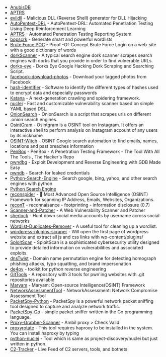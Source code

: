 - [AnubisDB](https://github.com/jonluca/Anubis-DB)
- [APTRS](https://github.com/APTRS/APTRS)
- [evildll](https://github.com/CrackerCat/evildll) - Malicious DLL (Reverse Shell) generator for DLL Hijacking
- [AutoPentest-DRL](https://github.com/crond-jaist/AutoPentest-DRL) - AutoPentest-DRL: Automated Penetration Testing Using Deep Reinforcement Learning
- [APTRS](https://github.com/APTRS/APTRS) - Automated Penetration Testing Reporting System
- [bopscrk](https://github.com/r3nt0n/bopscrk) - Generate smart and powerful wordlists
- [Brute Force POC](https://github.com/Sanix-Darker/Brute-Force-Login) - Proof -Of-Concept Brute Force Login on a web-site with a good dictionary of words
- [dorkScanner](https://github.com/madhavmehndiratta/dorkScanner) - A typical search engine dork scanner scrapes search engines with dorks that you provide in order to find vulnerable URLs.
- [dorks-eye](https://github.com/BullsEye0/dorks-eye) - Dorks Eye Google Hacking Dork Scraping and Searching Script. 
- [facebook-download-photos](https://github.com/jcontini/facebook-photos-download) - Download your tagged photos from Facebook
- [hash-identifier](https://github.com/blackploit/hash-identifier) - Software to identify the different types of hashes used to encrypt data and especially passwords
- [Katana](https://github.com/projectdiscovery/katana) - A next-generation crawling and spidering framework.
- [nuclei](https://github.com/projectdiscovery/nuclei) - Fast and customizable vulnerability scanner based on simple YAML based DSL.
- [OnionSearch](https://github.com/megadose/OnionSearch) - OnionSearch is a script that scrapes urls on different .onion search engines.
- [OsintGram](https://github.com/Datalux/Osintgram) - Osintgram is a OSINT tool on Instagram. It offers an interactive shell to perform analysis on Instagram account of any users by its nickname
- [OSINT-Witch](https://github.com/raskolnikov90/OSINT-Witch) - OSINT Google search automation to find emails, names, locations and past breaches information
- [PenBox](https://github.com/x3omdax/PenBox) - PenBox - A Penetration Testing Framework - The Tool With All The Tools , The Hacker's Repo
- [pwndbg](https://github.com/pwndbg/pwndbg) - Exploit Development and Reverse Engineering with GDB Made Easy
- [pwndb](https://github.com/davidtavarez/pwndb) - Search for leaked credentials
- [Python-Search-Engine](https://github.com/tasos-py/Search-Engines-Scraper) - Search google, bing, yahoo, and other search engines with python
- [Python Search Engine](https://github.com/bejo6/Python-Search-Engine)
- [reconspider](https://github.com/bhavsec/reconspider) - 🔎 Most Advanced Open Source Intelligence (OSINT) Framework for scanning IP Address, Emails, Websites, Organizations.
- [reconT](https://github.com/W1ck3dTh1ngs/ReconT) - reconnaisance - footprinting - information disclosure (0.7)
- [Scanner-and-Patcher](https://github.com/Malwareman007/Scanner-and-Patcher) - A Web Vulnerability Scanner and Patcher
- [sherlock](https://github.com/sherlock-project/sherlock) - Hunt down social media accounts by username across social networks
- [Wordlist-Duplicates-Remover](https://github.com/7Ragnarok7/Wordlist-Duplicates-Remover) - A useful tool for cleaning up a wordlist.
- [wordpress-plugins-scraper](https://github.com/RandomRobbieBF/wordpress-plugins-scraper) - Will open the first page of wordpress website and extract all js and css links with wp-content/plugins/
- [SploitScan](https://github.com/xaitax/SploitScan) - SploitScan is a sophisticated cybersecurity utility designed to provide detailed information on vulnerabilities and associated exploits.
- [dnsTwist](https://github.com/elceef/dnstwist) - Domain name permutation engine for detecting homograph phishing attacks, typo squatting, and brand impersonation
- [de4py](https://github.com/Fadi002/de4py) - toolkit for python reverse engineering
- [GitTools](https://github.com/internetwache/GitTools) - A repository with 3 tools for pwn'ing websites with .git repositories available
- [Maryam](https://github.com/saeeddhqan/Maryam) - Maryam: Open-source Intelligence(OSINT) Framework
- [NetworkAssessmentTool](https://github.com/HalilDeniz/NetworkAssessment) - NetworkAssessment: Network Compromise Assessment Tool
- [PacketSpy-Python](https://github.com/HalilDeniz/PacketSpy) - PacketSpy is a powerful network packet sniffing tool designed to capture and analyze network traffic.
- [PacketSpy-Go](https://github.com/c0mrade12211/PacketSpy) - simple packet sniffer written in the Go programming language.
- [Proxy-Grabber-Scanner](https://github.com/KuzeNoYagami/Proxy-Grabber-Scanner) - Ambil proxy > Check Valid
- [proxyrotate](https://github.com/0xdeadhead/proxyrotate) - This tool requires haproxy to be installed in the system. You can install haproxy by typing
- [python-nuclei](https://github.com/itsdivyanshjain/python-nuclei) - Tool which is same as project-discovery/nuclei but just written in python.
- [C2-Tracker](https://github.com/montysecurity/C2-Tracker) - Live Feed of C2 servers, tools, and botnets






















